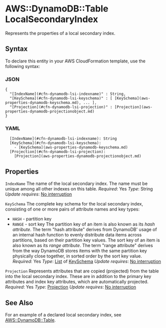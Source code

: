 # AWS::DynamoDB::Table LocalSecondaryIndex<a name="aws-properties-dynamodb-lsi"></a>

Represents the properties of a local secondary index\.

## Syntax<a name="aws-properties-dynamodb-lsi-syntax"></a>

To declare this entity in your AWS CloudFormation template, use the following syntax:

### JSON<a name="aws-properties-dynamodb-lsi-syntax.json"></a>

```
{
  "[IndexName](#cfn-dynamodb-lsi-indexname)" : String,
  "[KeySchema](#cfn-dynamodb-lsi-keyschema)" : [ [KeySchema](aws-properties-dynamodb-keyschema.md), ... ],
  "[Projection](#cfn-dynamodb-lsi-projection)" : [Projection](aws-properties-dynamodb-projectionobject.md)
}
```

### YAML<a name="aws-properties-dynamodb-lsi-syntax.yaml"></a>

```
  [IndexName](#cfn-dynamodb-lsi-indexname): String
  [KeySchema](#cfn-dynamodb-lsi-keyschema):
    - [KeySchema](aws-properties-dynamodb-keyschema.md)
  [Projection](#cfn-dynamodb-lsi-projection):
    [Projection](aws-properties-dynamodb-projectionobject.md)
```

## Properties<a name="aws-properties-dynamodb-lsi-properties"></a>

`IndexName`  <a name="cfn-dynamodb-lsi-indexname"></a>
The name of the local secondary index\. The name must be unique among all other indexes on this table\.
*Required*: Yes
*Type*: String
*Update requires*: [No interruption](https://docs.aws.amazon.com/AWSCloudFormation/latest/UserGuide/using-cfn-updating-stacks-update-behaviors.html#update-no-interrupt)

`KeySchema`  <a name="cfn-dynamodb-lsi-keyschema"></a>
The complete key schema for the local secondary index, consisting of one or more pairs of attribute names and key types:
+  `HASH` \- partition key
+  `RANGE` \- sort key
The partition key of an item is also known as its *hash attribute*\. The term "hash attribute" derives from DynamoDB' usage of an internal hash function to evenly distribute data items across partitions, based on their partition key values\.
The sort key of an item is also known as its *range attribute*\. The term "range attribute" derives from the way DynamoDB stores items with the same partition key physically close together, in sorted order by the sort key value\.
*Required*: Yes
*Type*: [List](aws-properties-dynamodb-keyschema.md) of [KeySchema](aws-properties-dynamodb-keyschema.md)
*Update requires*: [No interruption](https://docs.aws.amazon.com/AWSCloudFormation/latest/UserGuide/using-cfn-updating-stacks-update-behaviors.html#update-no-interrupt)

`Projection`  <a name="cfn-dynamodb-lsi-projection"></a>
Represents attributes that are copied \(projected\) from the table into the local secondary index\. These are in addition to the primary key attributes and index key attributes, which are automatically projected\.
*Required*: Yes
*Type*: [Projection](aws-properties-dynamodb-projectionobject.md)
*Update requires*: [No interruption](https://docs.aws.amazon.com/AWSCloudFormation/latest/UserGuide/using-cfn-updating-stacks-update-behaviors.html#update-no-interrupt)

## See Also<a name="aws-properties-dynamodb-lsi--seealso"></a>

For an example of a declared local secondary index, see [AWS::DynamoDB::Table](https://docs.aws.amazon.com/AWSCloudFormation/latest/UserGuide/aws-resource-dynamodb-table.html)\.
